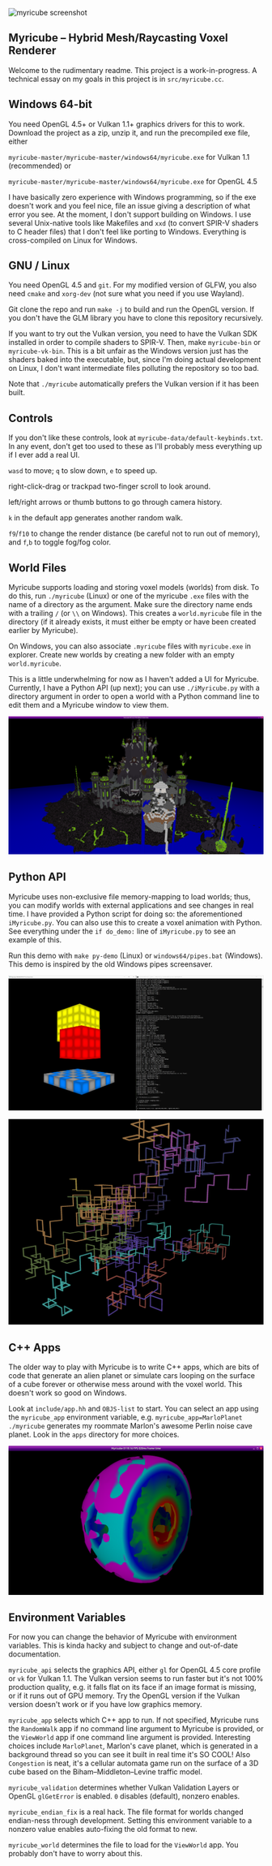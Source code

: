 ![myricube screenshot](./screenshots/RandomWalk.png)

## Myricube – Hybrid Mesh/Raycasting Voxel Renderer

Welcome to the rudimentary readme. This project is a work-in-progress.
A technical essay on my goals in this project is in `src/myricube.cc`.

## Windows 64-bit

You need OpenGL 4.5+ or Vulkan 1.1+ graphics drivers for this to
work. Download the project as a zip, unzip it, and run the precompiled
exe file, either

`myricube-master/myricube-master/windows64/myricube.exe` for Vulkan 1.1
(recommended) or

`myricube-master/myricube-master/windows64/myricube.exe` for OpenGL 4.5

I have basically zero experience with Windows programming, so if the
exe doesn't work and you feel nice, file an issue giving a description
of what error you see. At the moment, I don't support building on
Windows. I use several Unix-native tools like Makefiles and `xxd`
(to convert SPIR-V shaders to C header files) that I don't feel
like porting to Windows. Everything is cross-compiled on Linux for Windows.

## GNU / Linux

You need OpenGL 4.5 and `git`. For my modified version of
GLFW, you also need `cmake` and `xorg-dev` (not sure what you need
if you use Wayland).

Git clone the repo and run `make -j` to build and run the OpenGL
version. If you don't have the GLM library you have to clone this
repository recursively.

If you want to try out the Vulkan version, you need to have the
Vulkan SDK installed in order to compile shaders to SPIR-V. Then,
make `myricube-bin` or `myricube-vk-bin`. This is a bit unfair
as the Windows version just has the shaders baked into the executable,
but, since I'm doing actual development on Linux, I don't want
intermediate files polluting the repository so too bad.

Note that `./myricube` automatically prefers the Vulkan version if it
has been built.

## Controls

If you don't like these controls, look at `myricube-data/default-keybinds.txt`.
In any event, don't get too used to these as I'll probably mess everything up
if I ever add a real UI.

`wasd` to move; `q` to slow down, `e` to speed up.

right-click-drag or trackpad two-finger scroll to look around.

left/right arrows or thumb buttons to go through camera history.

`k` in the default app generates another random walk.

`f9`/`f10` to change the render distance (be careful not to run out of memory),
and `f`,`b` to toggle fog/fog color.

## World Files

Myricube supports loading and storing voxel models (worlds) from disk.
To do this, run `./myricube` (Linux) or one of the myricube `.exe` files
with the name of a directory as the argument. Make sure the directory
name ends with a trailing `/` (or `\\` on Windows). This creates a
`world.myricube` file in the directory (if it already exists, it must
either be empty or have been created earlier by Myricube).

On Windows, you can also associate `.myricube` files with
`myricube.exe` in explorer. Create new worlds by creating a new
folder with an empty `world.myricube`.

This is a little underwhelming for now as I haven't added a UI for
Myricube. Currently, I have a Python API (up next); you can use
`./iMyricube.py` with a directory argument in order to open a world
with a Python command line to edit them and a Myricube window to view
them.

![castle screenshot](./screenshots/StolenFromMarlon.png)

## Python API

Myricube uses non-exclusive file memory-mapping to load worlds; thus,
you can modify worlds with external applications and see changes
in real time. I have provided a Python script for doing so: the
aforementioned `iMyricube.py`. You can also use this to create
a voxel animation with Python. See everything under the `if do_demo:`
line of `iMyricube.py` to see an example of this.

Run this demo with `make py-demo` (Linux) or `windows64/pipes.bat`
(Windows). This demo is inspired by the old Windows pipes screensaver.

![iMyricube.py screenshot](./screenshots/iMyricube.png)

![Pipes screensaver in Myricube](./screenshots/pipes.png)

## C++ Apps

The older way to play with Myricube is to write C++ apps, which are
bits of code that generate an alien planet or simulate cars looping on
the surface of a cube forever or otherwise mess around with the voxel
world. This doesn't work so good on Windows.

Look at `include/app.hh` and `OBJS-list` to start. You can select an
app using the `myricube_app` environment variable,
e.g. `myricube_app=MarloPlanet ./myricube` generates my <!--
brilliant, knockout GORGEOUS --> roommate Marlon's awesome Perlin
noise cave planet. Look in the `apps` directory for more choices.

![Marlon's Planet](./screenshots/MarloPlanet.png)

## Environment Variables

For now you can change the behavior of Myricube with environment
variables. This is kinda hacky and subject to change and out-of-date
documentation.

`myricube_api` selects the graphics API, either `gl` for OpenGL 4.5
core profile or `vk` for Vulkan 1.1. The Vulkan version seems to run
faster but it's not 100% production quality, e.g. it falls flat on its
face if an image format is missing, or if it runs out of GPU
memory. Try the OpenGL version if the Vulkan version doesn't work
or if you have low graphics memory.

`myricube_app` selects which C++ app to run. If not specified,
Myricube runs the `RandomWalk` app if no command line argument to
Myricube is provided, or the `ViewWorld` app if one command line
argument is provided.  Interesting choices include `MarloPlanet`,
Marlon's cave planet, which is generated in a background thread so you
can see it built in real time it's SO COOL! Also `Congestion` is neat,
it's a cellular automata game run on the surface of a 3D cube based on
the Biham–Middleton–Levine traffic model.

`myricube_validation` determines whether Vulkan Validation Layers or
OpenGL `glGetError` is enabled. `0` disables (default), nonzero
enables.

`myricube_endian_fix` is a real hack. The file format for worlds changed
endian-ness through development. Setting this environment variable to
a nonzero value enables auto-fixing the old format to new.

`myricube_world` determines the file to load for the `ViewWorld` app.
You probably don't have to worry about this.
